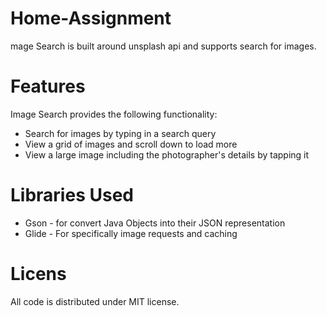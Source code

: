 # Home-Assignment
mage Search is built around unsplash api and supports search for images.

# Features
Image Search provides the following functionality:

* Search for images by typing in a search query
* View a grid of images and scroll down to load more
* View a large image including the photographer's details by tapping it
# Libraries Used
* Gson - for convert Java Objects into their JSON representation
* Glide - For specifically image requests and caching
# Licens
All code is distributed under MIT license. 
